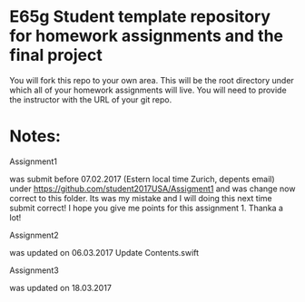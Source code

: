 # E65g Student template repository for homework assignments and the final project

You will fork this repo to your own area.  This will be the root directory under which all of your homework assignments will live.  You will need to provide the instructor with the URL of your git repo.  


# Notes:

Assignment1

was submit before 07.02.2017 (Estern local time Zurich, depents email) under  https://github.com/student2017USA/Assigment1 and was change now correct to this folder.
Its was my mistake and I will doing this next time submit correct! I hope you give me points for this assignment 1. Thanka a lot!



Assignment2

was updated on 06.03.2017
 	Update Contents.swift 
  
  
  Assignment3

was updated on 18.03.2017
 
